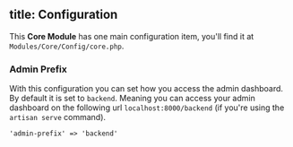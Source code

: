 title: Configuration
-------

This **Core Module** has one main configuration item, you'll find it at `Modules/Core/Config/core.php`.

### <a class="anchor" href="#admin-prefix"></a> Admin Prefix

With this configuration you can set how you access the admin dashboard. By default it is set to `backend`. Meaning you can access your admin dashboard on the following url `localhost:8000/backend` (if you're using the `artisan serve` command).

``` language-php
'admin-prefix' => 'backend'
```
